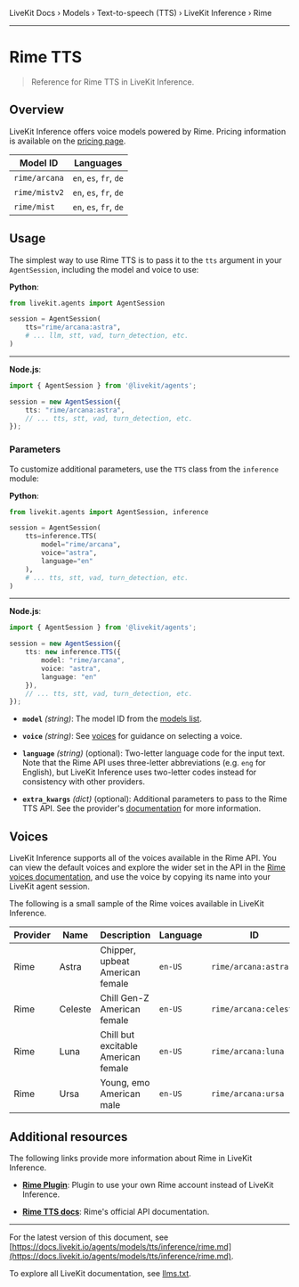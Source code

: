 LiveKit Docs › Models › Text-to-speech (TTS) › LiveKit Inference › Rime

---

# Rime TTS

> Reference for Rime TTS in LiveKit Inference.

## Overview

LiveKit Inference offers voice models powered by Rime. Pricing information is available on the [pricing page](https://livekit.io/pricing/inference#tts).

| Model ID | Languages |
| -------- | --------- |
| `rime/arcana` | `en`, `es`, `fr`, `de` |
| `rime/mistv2` | `en`, `es`, `fr`, `de` |
| `rime/mist` | `en`, `es`, `fr`, `de` |

## Usage

The simplest way to use Rime TTS is to pass it to the `tts` argument in your `AgentSession`, including the model and voice to use:

**Python**:

```python
from livekit.agents import AgentSession

session = AgentSession(
    tts="rime/arcana:astra",
    # ... llm, stt, vad, turn_detection, etc.
)

```

---

**Node.js**:

```typescript
import { AgentSession } from '@livekit/agents';

session = new AgentSession({
    tts: "rime/arcana:astra",
    // ... tts, stt, vad, turn_detection, etc.
});

```

### Parameters

To customize additional parameters, use the `TTS` class from the `inference` module:

**Python**:

```python
from livekit.agents import AgentSession, inference

session = AgentSession(
    tts=inference.TTS(
        model="rime/arcana", 
        voice="astra", 
        language="en"
    ),
    # ... tts, stt, vad, turn_detection, etc.
)

```

---

**Node.js**:

```typescript
import { AgentSession } from '@livekit/agents';

session = new AgentSession({
    tts: new inference.TTS({ 
        model: "rime/arcana", 
        voice: "astra", 
        language: "en" 
    }),
    // ... tts, stt, vad, turn_detection, etc.
});

```

- **`model`** _(string)_: The model ID from the [models list](#models).

- **`voice`** _(string)_: See [voices](#voices) for guidance on selecting a voice.

- **`language`** _(string)_ (optional): Two-letter language code for the input text. Note that the Rime API uses three-letter abbreviations (e.g. `eng` for English), but LiveKit Inference uses two-letter codes instead for consistency with other providers.

- **`extra_kwargs`** _(dict)_ (optional): Additional parameters to pass to the Rime TTS API. See the provider's [documentation](#additional-resources) for more information.

## Voices

LiveKit Inference supports all of the voices available in the Rime API. You can view the default voices and explore the wider set in the API in the [Rime voices documentation](https://docs.rime.ai/api-reference/voices), and use the voice by copying its name into your LiveKit agent session.

The following is a small sample of the Rime voices available in LiveKit Inference.

| Provider | Name | Description | Language | ID |
| -------- | ---- | ----------- | -------- | -------- |
| Rime | Astra | Chipper, upbeat American female | `en-US` | `rime/arcana:astra` |
| Rime | Celeste | Chill Gen-Z American female | `en-US` | `rime/arcana:celeste` |
| Rime | Luna | Chill but excitable American female | `en-US` | `rime/arcana:luna` |
| Rime | Ursa | Young, emo American male | `en-US` | `rime/arcana:ursa` |

## Additional resources

The following links provide more information about Rime in LiveKit Inference.

- **[Rime Plugin](https://docs.livekit.io/agents/models/tts/plugins/rime.md)**: Plugin to use your own Rime account instead of LiveKit Inference.

- **[Rime TTS docs](https://docs.rime.ai/)**: Rime's official API documentation.

---


For the latest version of this document, see [https://docs.livekit.io/agents/models/tts/inference/rime.md](https://docs.livekit.io/agents/models/tts/inference/rime.md).

To explore all LiveKit documentation, see [llms.txt](https://docs.livekit.io/llms.txt).
